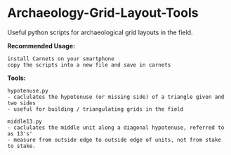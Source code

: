 # Archaeology-Grid-Layout-Tools
Useful python scripts for archaeological grid layouts in the field.

__Recommended Usage:__
```
install Carnets on your smartphone
copy the scripts into a new file and save in carnets
```

__Tools:__
```
hypotenuse.py
- caclulates the hypotenuse (or missing side) of a triangle given and two sides
- useful for building / triangulating grids in the field
```

```
middle13.py
- caclulates the middle unit along a diagonal hypotenuse, referred to as 13's'
- measure from outside edge to outside edge of units, not from stake to stake.
```
